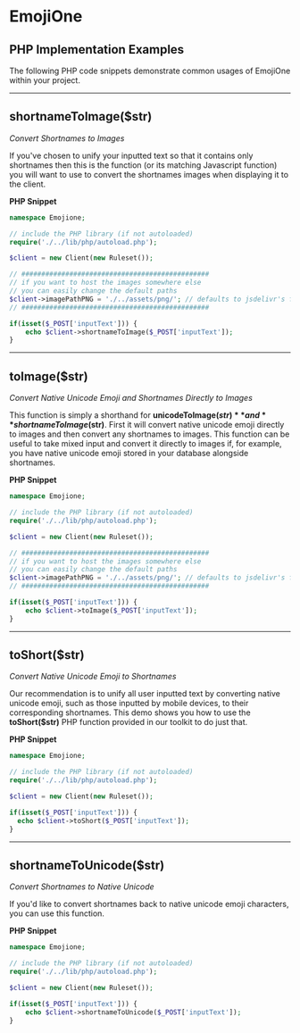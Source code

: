 # EmojiOne

## **PHP Implementation Examples**

The following PHP code snippets demonstrate common usages of EmojiOne within your project.

----------

## shortnameToImage($str)
*Convert Shortnames to Images*

If you've chosen to unify your inputted text so that it contains only shortnames then this is the function (or its matching Javascript function) you will want to use to convert the shortnames images when displaying it to the client.

**PHP Snippet**
```php
namespace Emojione;

// include the PHP library (if not autoloaded)
require('./../lib/php/autoload.php');

$client = new Client(new Ruleset());

// ###############################################
// if you want to host the images somewhere else
// you can easily change the default paths
$client->imagePathPNG = './../assets/png/'; // defaults to jsdelivr's free CDN
// ###############################################

if(isset($_POST['inputText'])) {
	echo $client->shortnameToImage($_POST['inputText']);
}
```

----------

## toImage($str)
*Convert Native Unicode Emoji and Shortnames Directly to Images*

This function is simply a shorthand for **unicodeToImage($str)** and **shortnameToImage($str)**. First it will convert native unicode emoji directly to images and then convert any shortnames to images. This function can be useful to take mixed input and convert it directly to images if, for example, you have native unicode emoji stored in your database alongside shortnames.

**PHP Snippet**
```php
namespace Emojione;

// include the PHP library (if not autoloaded)
require('./../lib/php/autoload.php');

$client = new Client(new Ruleset());

// ###############################################
// if you want to host the images somewhere else
// you can easily change the default paths
$client->imagePathPNG = './../assets/png/'; // defaults to jsdelivr's free CDN
// ###############################################

if(isset($_POST['inputText'])) {
	echo $client->toImage($_POST['inputText']);
}
```

----------

## toShort($str)
*Convert Native Unicode Emoji to Shortnames*

Our recommendation is to unify all user inputted text by converting native unicode emoji, such as those inputted by mobile devices, to their corresponding shortnames. This demo shows you how to use the **toShort($str)** PHP function provided in our toolkit to do just that.

**PHP Snippet**
```php
namespace Emojione;

// include the PHP library (if not autoloaded)
require('./../lib/php/autoload.php');

$client = new Client(new Ruleset());

if(isset($_POST['inputText'])) {
  echo $client->toShort($_POST['inputText']);
}
```

----------

## shortnameToUnicode($str)
*Convert Shortnames to Native Unicode*

If you'd like to convert shortnames back to native unicode emoji characters, you can use this function.

**PHP Snippet**
```php
namespace Emojione;

// include the PHP library (if not autoloaded)
require('./../lib/php/autoload.php');

$client = new Client(new Ruleset());

if(isset($_POST['inputText'])) {
	echo $client->shortnameToUnicode($_POST['inputText']);
}
```